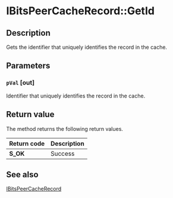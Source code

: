 # IBitsPeerCacheRecord::GetId

## Description

Gets the identifier that uniquely identifies the record in the cache.

## Parameters

### `pVal` [out]

Identifier that uniquely identifies the record in the cache.

## Return value

The method returns the following return values.

| Return code | Description |
| --- | --- |
| **S_OK** | Success |

## See also

[IBitsPeerCacheRecord](https://learn.microsoft.com/windows/desktop/api/bits3_0/nn-bits3_0-ibitspeercacherecord)